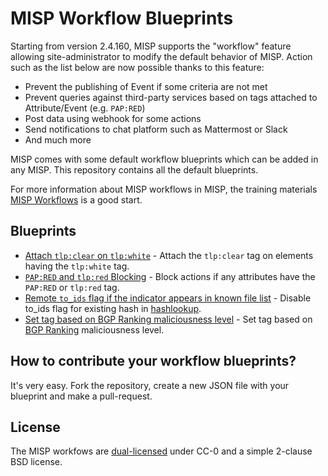 # MISP Workflow Blueprints

Starting from version 2.4.160, MISP supports the "workflow" feature allowing site-administrator to modify the default behavior of MISP. Action such as the list below are now possible thanks to this feature:
- Prevent the publishing of Event if some criteria are not met
- Prevent queries against third-party services based on tags attached to Attribute/Event (e.g. `PAP:RED`)
- Post data using webhook for some actions
- Send notifications to chat platform such as Mattermost or Slack
- And much more

 MISP comes with some default workflow blueprints which can be added in any MISP. This repository contains all the default blueprints.

For more information about MISP workflows in MISP, the training materials [MISP Workflows](https://www.misp-project.org/misp-training/a.12-misp-workflows.pdf) is a good start.

## Blueprints

- [Attach `tlp:clear` on `tlp:white`](./blueprints/blueprint_attach-tlp_clear-on-tlp_white_1661328256.json) - Attach the `tlp:clear` tag on elements having the `tlp:white` tag.
- [`PAP:RED` and `tlp:red` Blocking](./blueprints/blueprint_pap_red-and-tlp_red-blocking_1661328258.json) - Block actions if any attributes have the `PAP:RED` or `tlp:red` tag.
- [Remote `to_ids` flag if the indicator appears in known file list](https://github.com/MISP/misp-workflow-blueprints/blob/main/blueprints/blueprint_disable-to_ids-flag-for-existing-hash-in-hashlookup_1667228944.json) - Disable to_ids flag for existing hash in [hashlookup](https://www.hashlookup.io/).
- [Set tag based on BGP Ranking maliciousness level](https://github.com/MISP/misp-workflow-blueprints/blob/main/blueprints/blueprint_set-tag-based-on-bgp-ranking-maliciousness-level_1668498668.json) - Set tag based on [BGP Ranking](https://bgpranking.circl.lu) maliciousness level.

## How to contribute your workflow blueprints?

It's very easy. Fork the repository, create a new JSON file with your blueprint and make a pull-request.

## License

The MISP workfows are [dual-licensed](./LICENSE.md) under CC-0 and a simple 2-clause BSD license.

